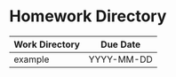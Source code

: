 # Homework Directory

| Work Directory | Due Date   |
|----------------|------------|
| example        | YYYY-MM-DD |